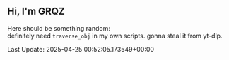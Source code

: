 ## Hi, I'm GRQZ
Here should be something random:  
definitely need `traverse_obj` in my own scripts. gonna steal it from yt-dlp.


Last Update: 2025-04-25 00:52:05.173549+00:00
